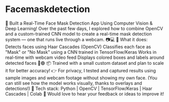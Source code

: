 # Facemaskdetection
🎯 Built a Real-Time Face Mask Detection App Using Computer Vision & Deep Learning!
Over the past few days, I explored how to combine OpenCV and a custom-trained CNN model to create a real-time mask detection system — one that runs live through a webcam. 📷💻
🧠 What it does:
Detects faces using Haar Cascades (OpenCV)
Classifies each face as "Mask" or "No Mask" using a CNN trained in TensorFlow/Keras
Works in real-time with webcam video feed
Displays colored boxes and labels around detected faces 🔴🟢
📦 Trained with a small custom dataset and plan to scale it for better accuracy!
👉 For privacy, I tested and captured results using sample images and webcam footage without showing my own face. (You can still see how the model works visually, thanks to overlays and detections!)
📌 Tech stack:
 Python | OpenCV | TensorFlow/Keras | Haar Cascades | Colab
💬 Would love to hear your feedback or ideas to improve it!
